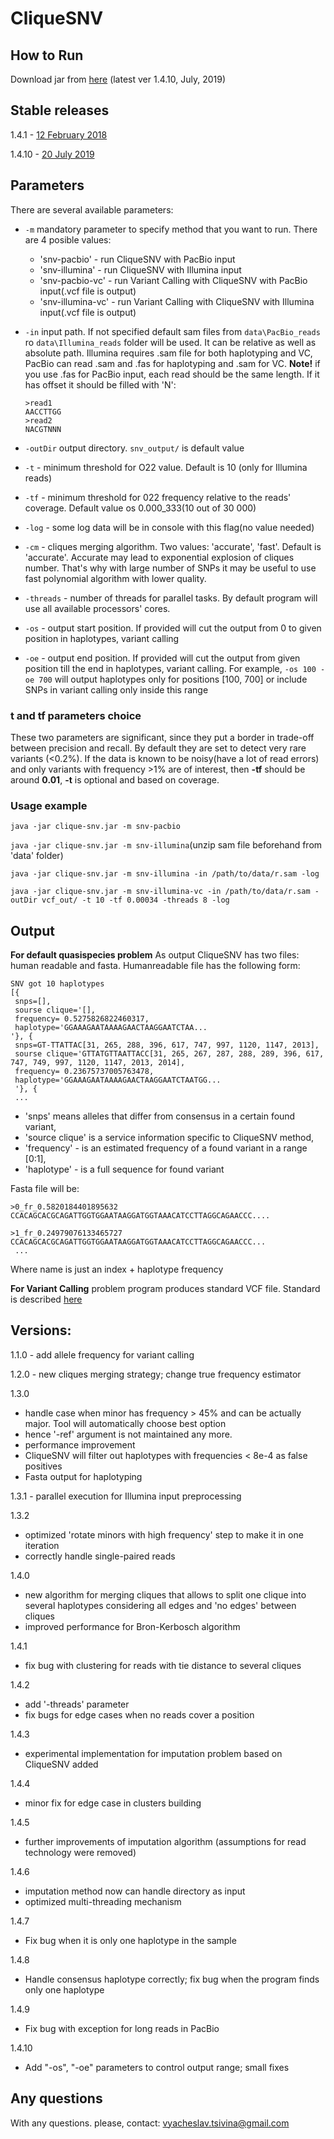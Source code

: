 # CliqueSNV
## How to Run

Download jar from <a href="https://drive.google.com/open?id=1wAC57YARnVKi5uGAtPQwEHqAaPO_ru1m">here</a> (latest ver 1.4.10, July, 2019)

## Stable releases
1.4.1 - <a href="https://drive.google.com/file/d/18rVFT6fSSBdvHyPw0aibmlp3CfOsLV3K/view?usp=sharing">12 February 2018</a>

1.4.10 - <a href="https://drive.google.com/open?id=1z6iXyCYUIJm2zpggFGX5yIR5SzslqKvT">20 July 2019</a>

## Parameters
There are several available parameters:
- ``-m`` mandatory parameter to specify method that you want to run. There are 4 posible values:
  - 'snv-pacbio' - run CliqueSNV with PacBio input
  - 'snv-illumina' - run CliqueSNV with Illumina input
  - 'snv-pacbio-vc' - run Variant Calling with CliqueSNV with PacBio input(.vcf file is output)
  - 'snv-illumina-vc' - run Variant Calling with CliqueSNV with Illumina input(.vcf file is output)
- ``-in`` input path. If not specified default sam files from ``data\PacBio_reads`` ro ``data\Illumina_reads`` folder will be used.
  It can be relative as well as absolute path. Illumina requires .sam file for both haplotyping and VC, PacBio can read
  .sam and .fas for haplotyping and .sam for VC. **Note!** if you use .fas for PacBio input, each read should be the same length.
  If it has offset it should be filled with 'N':

  ```
  >read1
  AACCTTGG
  >read2
  NACGTNNN
  ```
- ``-outDir`` output directory. `snv_output/` is default value
- ``-t`` - minimum threshold for O22 value. Default is 10 (only for Illumina reads)
- ``-tf`` - minimum threshold for 022 frequency relative to the reads' coverage. Default value os 0.000_333(10 out of 30 000)
- ``-log`` - some log data will be in console with this flag(no value needed)
- ``-cm`` - cliques merging algorithm. Two values: 'accurate', 'fast'. Default is 'accurate'. Accurate may lead to exponential explosion of cliques number.
That's why with large number of SNPs it may be useful to use fast polynomial algorithm with lower quality.
- ``-threads`` - number of threads for parallel tasks. By default program will use all available processors' cores.
- ``-os`` - output start position. If provided will cut the output from 0 to given position in haplotypes, variant calling
- ``-oe`` - output end position. If provided will cut the output from given position till the end in haplotypes, variant calling. 
For example, ``-os 100 -oe 700`` will output haplotypes only for positions [100, 700] or include SNPs in variant calling only inside this range
### t and tf parameters choice
These two parameters are significant, since they put a border in trade-off between precision and recall. By default they are set to detect very rare variants (<0.2%). If the data is known to be noisy(have a lot of read errors) and only variants with frequency >1% are of interest, then **-tf** should be around **0.01**, **-t** is optional and based on coverage.

### Usage example

``java -jar clique-snv.jar -m snv-pacbio``


``java -jar clique-snv.jar -m snv-illumina``(unzip sam file beforehand from 'data' folder)


``java -jar clique-snv.jar -m snv-illumina -in /path/to/data/r.sam -log``

``java -jar clique-snv.jar -m snv-illumina-vc -in /path/to/data/r.sam -outDir vcf_out/ -t 10 -tf 0.00034 -threads 8 -log``

## Output
**For default quasispecies problem** As output CliqueSNV has two files: human readable and fasta. Humanreadable file has the following form:
```
SNV got 10 haplotypes
[{
 snps=[],
 sourse clique='[],
 frequency= 0.5275826822460317,
 haplotype='GGAAAGAATAAAAGAACTAAGGAATCTAA...
'}, {
 snps=GT-TTATTAC[31, 265, 288, 396, 617, 747, 997, 1120, 1147, 2013],
 sourse clique='GTTATGTTAATTACC[31, 265, 267, 287, 288, 289, 396, 617, 747, 749, 997, 1120, 1147, 2013, 2014],
 frequency= 0.23675737005763478,
 haplotype='GGAAAGAATAAAAGAACTAAGGAATCTAATGG...
 '}, {
 ...
```
- 'snps' means alleles that differ from consensus in a certain found variant,
- 'source clique' is a service information specific to CliqueSNV method,
- 'frequency' - is an estimated frequency of a found variant in a range [0:1],
- 'haplotype' - is a full sequence for found variant

Fasta file will be:
```
>0_fr_0.5820184401895632
CCACAGCACGCAGATTGGTGGAATAAGGATGGTAAACATCCTTAGGCAGAACCC....

>1_fr_0.24979076133465727
CCACAGCACGCAGATTGGTGGAATAAGGATGGTAAACATCCTTAGGCAGAACCC...
 ...
```

Where name is just an index + haplotype frequency


**For Variant Calling** problem program produces standard VCF file. Standard is described <a href="https://samtools.github.io/hts-specs/VCFv4.2.pdf">here</a>

## Versions:
1.1.0 - add allele frequency for variant calling

1.2.0 - new cliques merging strategy; change true frequency estimator

1.3.0
- handle case when minor has frequency > 45% and can be actually major. Tool will automatically choose best option
- hence '-ref' argument is not maintained any more.
- performance improvement
- CliqueSNV will filter out haplotypes with frequencies < 8e-4 as false positives
- Fasta output for haplotyping

1.3.1 - parallel execution for Illumina input preprocessing

1.3.2
- optimized 'rotate minors with high frequency' step to make it in one iteration
- correctly handle single-paired reads

1.4.0
- new algorithm for merging cliques that allows to split one clique into several haplotypes considering all edges and 'no edges' between cliques
- improved performance for Bron-Kerbosch algorithm

1.4.1
- fix bug with clustering for reads with tie distance to several cliques

1.4.2
- add '-threads' parameter
- fix bugs for edge cases when no reads cover a position

1.4.3
- experimental implementation for imputation problem based on CliqueSNV added

1.4.4
- minor fix for edge case in clusters building

1.4.5
- further improvements of imputation algorithm (assumptions for read technology were removed)

1.4.6
- imputation method now can handle directory as input
- optimized multi-threading mechanism

1.4.7
- Fix bug when it is only one haplotype in the sample

1.4.8
- Handle consensus haplotype correctly; fix bug when the program finds only one haplotype

1.4.9
- Fix bug with exception for long reads in PacBio

1.4.10
- Add "-os", "-oe" parameters to control output range; small fixes

## Any questions
With any questions. please, contact: vyacheslav.tsivina@gmail.com

